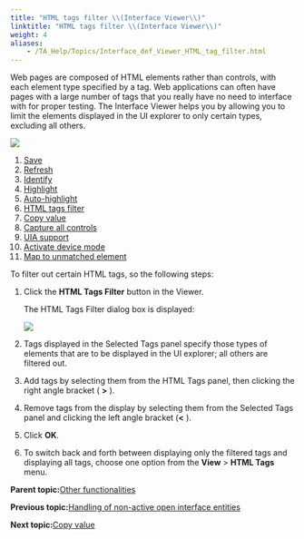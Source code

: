 ```yaml
--- 
title: "HTML tags filter \\(Interface Viewer\\)"
linktitle: "HTML tags filter \\(Interface Viewer\\)"
weight: 4
aliases: 
    - /TA_Help/Topics/Interface_def_Viewer_HTML_tag_filter.html
---
```


Web pages are composed of HTML elements rather than controls, with each element type specified by a tag. Web applications can often have pages with a large number of tags that you really have no need to interface with for proper testing. The Interface Viewer helps you by allowing you to limit the elements displayed in the UI explorer to only certain types, excluding all others.

![](/images//Images/ug_interface_definition15_UIA.png)

1.  [Save](/TA_Help/Topics/Interface_def_Viewer_save.html)
2.  [Refresh](/TA_Help/Topics/Interface_def_Viewer_refresh.html)
3.  [Identify](/TA_Help/Topics/Interface_def_Viewer_identify.html)
4.  [Highlight](/TA_Help/Topics/Interface_def_Viewer_highlight.html)
5.  [Auto-highlight](/TA_Help/Topics/Interface_def_Viewer_highlight.html)
6.  [HTML tags filter](/TA_Help/Topics/Interface_def_Viewer_HTML_tag_filter.html)
7.  [Copy value](/TA_Help/Topics/Interface_def_Viewer_Copy_value.html)
8.  [Capture all controls](/TA_Help/Topics/ug_Interface_def_Viewer_capture_all_controls.html)
9.  [UIA support](/TA_Help/Topics/ug_Interface_def_Viewer_UIA.html)
10. [Activate device mode](/TA_Automation/Topics/aut_app_testing_mobile_web_Chrome_identifying_controls.html)
11. [Map to unmatched element](/TA_Help/Topics/Interface_def_Viewer_maintaining_mapping_controls.html)

To filter out certain HTML tags, so the following steps:

1.  Click the **HTML Tags Filter** button in the Viewer.

    The HTML Tags Filter dialog box is displayed:

    ![](/images//Images/ug_interface_definition30.png)

2.  Tags displayed in the Selected Tags panel specify those types of elements that are to be displayed in the UI explorer; all others are filtered out.

3.  Add tags by selecting them from the HTML Tags panel, then clicking the right angle bracket \( **\>** \).

4.  Remove tags from the display by selecting them from the Selected Tags panel and clicking the left angle bracket \(**<** \).

5.  Click **OK**.

6.  To switch back and forth between displaying only the filtered tags and displaying all tags, choose one option from the **View** \> **HTML Tags** menu.


**Parent topic:**[Other functionalities](/TA_Help/Topics/Interface_def_Viewer_other_functionalities.html)

**Previous topic:**[Handling of non-active open interface entities](/TA_Help/Topics/Interface_def_Viewer_open_on_top.html)

**Next topic:**[Copy value](/TA_Help/Topics/Interface_def_Viewer_Copy_value.html)

